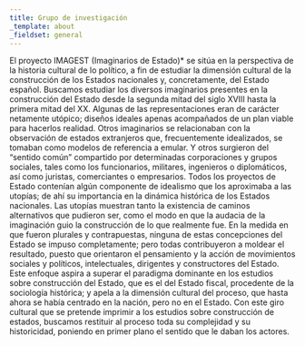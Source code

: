 ```yaml
---
title: Grupo de investigación
_template: about
_fieldset: general
---
```

<p>El proyecto IMAGEST (Imaginarios de Estado)* se sitúa en la perspectiva de la historia cultural de lo político, a fin de estudiar la dimensión cultural de la construcción de los Estados nacionales y, concretamente, del Estado español. Buscamos estudiar los diversos imaginarios presentes en la construcción del Estado desde la segunda mitad del siglo XVIII hasta la primera mitad del XX. Algunas de las representaciones eran de carácter netamente utópico;  diseños  ideales apenas acompañados de un  plan viable  para  hacerlos realidad. Otros imaginarios se relacionaban con la observación de estados extranjeros que, frecuentemente idealizados, se tomaban como modelos de referencia a emular. Y otros surgieron del “sentido común” compartido por determinadas corporaciones y grupos sociales, tales como los funcionarios, militares, ingenieros o diplomáticos, así como juristas, comerciantes o empresarios. Todos los proyectos de Estado contenían algún componente de idealismo que los aproximaba a las utopías; de ahí su importancia en la dinámica histórica de los Estados nacionales. Las utopías muestran tanto la existencia de caminos alternativos que pudieron ser, como el modo en que la audacia de la imaginación guio la construcción de lo que realmente fue. En la medida en que fueron plurales y contrapuestas, ninguna de estas concepciones del Estado se impuso completamente; pero todas contribuyeron a moldear el resultado, puesto que orientaron el pensamiento y la acción de movimientos sociales y políticos, intelectuales, dirigentes y constructores del Estado. Este enfoque aspira a superar el paradigma dominante en los estudios sobre construcción del Estado, que es el del Estado fiscal, procedente de la sociología histórica; y apela a la dimensión cultural del proceso, que hasta ahora se había centrado en la nación, pero no en el Estado. Con este giro cultural que se pretende imprimir a los estudios sobre construcción de estados, buscamos restituir al proceso toda su complejidad y su historicidad, poniendo en primer plano el sentido que le daban los actores.</p>